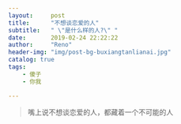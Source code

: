 ```yaml
---
layout:     post
title:      "不想谈恋爱的人"
subtitle:   " \"是什么样的人?\" "
date:       2019-02-24 22:22:22
author:     "Reno"
header-img: "img/post-bg-buxiangtanlianai.jpg"
catalog: true
tags:
    - 傻子
    - 你我

---
```


> 嘴上说不想谈恋爱的人，都藏着一个不可能的人